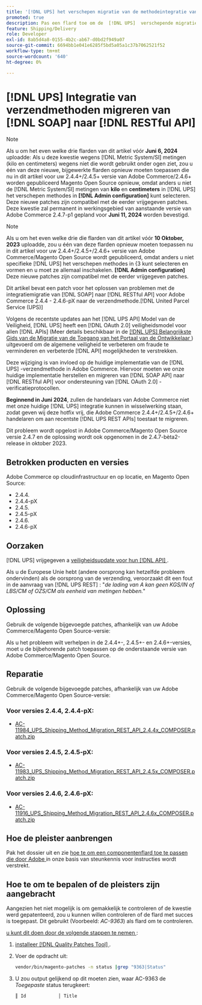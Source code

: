 ```yaml
---
title: '[!DNL UPS] het verschepen migratie van de methodeintegratie van  [!DNL SOAP]  aan  [!DNL RESTful API]'
promoted: true
description: Pas een flard toe om de  [!DNL UPS]  verschepende migratie van de methodeintegratie van  [!DNL SOAP]  aan  [!DNL RESTful API]  voor Adobe Commerce 2.4.4 - 2.4.6-pX te behandelen.
feature: Shipping/Delivery
role: Developer
exl-id: 8ab5d4a8-0155-4b2c-ab67-d0bd2f949a07
source-git-commit: 6694bb1e041e6285f5bd5a05a1c37b7062521f52
workflow-type: tm+mt
source-wordcount: '640'
ht-degree: 0%

---
```


# [!DNL UPS] Integratie van verzendmethoden migreren van [!DNL SOAP] naar [!DNL RESTful API]

>[!NOTE]
>
>Als u om het even welke drie flarden van dit artikel vóór **Juni 6, 2024** uploadde: Als u deze kwestie wegens [!DNL Metric System/SI] metingen (kilo en centimeters) wegens niet die wordt gebruikt onder ogen ziet, zou u één van deze nieuwe, bijgewerkte flarden opnieuw moeten toepassen die nu in dit artikel voor uw 2.4.4+/2.4.5+ versie van Adobe Commerce/2.4.6+ worden gepubliceerd Magento Open Source opnieuw, omdat anders u niet de [!DNL Metric System/SI] metingen van **kilo** en **centimeters** in [!DNL UPS] het verschepen methodes in **[!DNL Admin configuration]** kunt selecteren. Deze nieuwe patches zijn compatibel met de eerder vrijgegeven patches. Deze kwestie zal permanent in werkingsgebied van aanstaande versie van Adobe Commerce 2.4.7-p1 gepland voor **Juni 11, 2024** worden bevestigd.

>[!NOTE]
>
>Als u om het even welke drie die flarden van dit artikel vóór **10 Oktober, 2023** uploadde, zou u één van deze flarden opnieuw moeten toepassen nu in dit artikel voor uw 2.4.4+/2.4.5+/2.4.6+ versie van Adobe Commerce/Magento Open Source wordt gepubliceerd, omdat anders u niet specifieke [!DNL UPS] het verschepen methodes in &lbrace;3 kunt selecteren en vormen en u moet ze allemaal inschakelen. **[!DNL Admin configuration]** Deze nieuwe patches zijn compatibel met de eerder vrijgegeven patches.

Dit artikel bevat een patch voor het oplossen van problemen met de integratiemigratie van [!DNL SOAP] naar [!DNL RESTful API] voor Adobe Commerce 2.4.4 - 2.4.6-pX naar de verzendmethode.[!DNL United Parcel Service (UPS)]

Volgens de recentste updates aan het [!DNL UPS API] Model van de Veiligheid, [!DNL UPS] heeft een [!DNL OAuth 2.0] veiligheidsmodel voor allen [!DNL APIs] (Meer details beschikbaar in de [[!DNL UPS]  Belangrijkste Gids van de Migratie van de Toegang van het Portaal van de Ontwikkelaar ](https://developer.ups.com/oauth-developer-guide?loc=en_US&amp;sp_rid=NTA5MzQ1OTE2NjEyS0&amp;sp_mid=72989914)) uitgevoerd om de algemene veiligheid te verbeteren om fraude te verminderen en verbeterde [!DNL API] mogelijkheden te verstrekken.

Deze wijziging is van invloed op de huidige implementatie van de [!DNL UPS] -verzendmethode in Adobe Commerce. Hiervoor moeten we onze huidige implementatie herstellen en migreren van [!DNL SOAP API] naar [!DNL RESTful API] voor ondersteuning van [!DNL OAuth 2.0] -verificatieprotocollen.

**Beginnend in Juni 2024**, zullen de handelaars van Adobe Commerce niet met onze huidige [!DNL UPS] integratie kunnen in wisselwerking staan, zodat geven wij deze hotfix vrij, die Adobe Commerce 2.4.4+/2.4.5+/2.4.6+ handelaren om aan recentste [!DNL UPS REST APIs] toestaat te migreren.

Dit probleem wordt opgelost in Adobe Commerce/Magento Open Source versie 2.4.7 en de oplossing wordt ook opgenomen in de 2.4.7-bèta2-release in oktober 2023.

## Betrokken producten en versies

Adobe Commerce op cloudinfrastructuur en op locatie, en Magento Open Source:

* 2.4.4.
* 2.4.4-pX
* 2.4.5.
* 2.4.5-pX
* 2.4.6.
* 2.4.6-pX

## Oorzaken

[!DNL UPS] vrijgegeven a [ veiligheidsupdate voor hun  [!DNL API] ](https://developer.ups.com/oauth-developer-guide?loc=en_US&amp;sp_rid=NTA5MzQ1OTE2NjEyS0&amp;sp_mid=72989914).

Als u de Europese Unie hebt (andere oorsprong kan hetzelfde probleem ondervinden) als de oorsprong van de verzending, veroorzaakt dit een fout in de aanvraag van [!DNL UPS REST] :
&quot;*de lading van A kan geen KGS/IN of LBS/CM of OZS/CM als eenheid van metingen hebben.*&quot;

## Oplossing

Gebruik de volgende bijgevoegde patches, afhankelijk van uw Adobe Commerce/Magento Open Source-versie:

Als u het probleem wilt verhelpen in de 2.4.4+-, 2.4.5+- en 2.4.6+-versies, moet u de bijbehorende patch toepassen op de onderstaande versie van Adobe Commerce/Magento Open Source.

## Reparatie

Gebruik de volgende bijgevoegde patches, afhankelijk van uw Adobe Commerce/Magento Open Source-versie:

### Voor versies 2.4.4, 2.4.4-pX:

* [AC-11984_UPS_Shipping_Method_Migration_REST_API_2.4.4x_COMPOSER.patch.zip](assets/AC-11984_UPS_Shipping_Method_Migration_REST_API_2.4.4x_COMPOSER.patch.zip)

### Voor versies 2.4.5, 2.4.5-pX:

* [AC-11983_UPS_Shipping_Method_Migration_REST_API_2.4.5x_COMPOSER.patch.zip](assets/AC-11983_UPS_Shipping_Method_Migration_REST_API_2.4.5x_COMPOSER.patch.zip)

### Voor versies 2.4.6, 2.4.6-pX:

* [AC-11916_UPS_Shipping_Method_Migration_REST_API_2.4.6x_COMPOSER.patch.zip](assets/AC-11916_UPS_Shipping_Method_Migration_REST_API_2.4.6x_COMPOSER.patch.zip)

## Hoe de pleister aanbrengen

Pak het dossier uit en zie [ hoe te om een componentenflard toe te passen die door Adobe ](https://experienceleague.adobe.com/docs/commerce-knowledge-base/kb/how-to/how-to-apply-a-composer-patch-provided-by-magento.html) in onze basis van steunkennis voor instructies wordt verstrekt.

## Hoe te om te bepalen of de pleisters zijn aangebracht

Aangezien het niet mogelijk is om gemakkelijk te controleren of de kwestie werd gepatenteerd, zou u kunnen willen controleren of de flard met succes is toegepast. Dit gebruikt (Voorbeeld: *AC-9363*) als flard om te controleren.

<u> u kunt dit doen door de volgende stappen te nemen </u>:

1. [ installeer  [!DNL Quality Patches Tool] ](https://experienceleague.adobe.com/docs/commerce-operations/tools/quality-patches-tool/usage.html).
1. Voer de opdracht uit:

   ```bash
   vendor/bin/magento-patches -n status |grep "9363|Status"
   ```

1. U zou output gelijkend op dit moeten zien, waar AC-9363 de *Toegepaste* status terugkeert:

   ```bash
   ║ Id            │ Title                                                        │ Category        │ Origin                 │ Status      │ Details                                          ║ ║ N/A           │ ../m2-hotfixes/AC-9363_USPS_Ground_Advantage_shipping_method_COMPOSER_patch.patch      │ Other           │ Local                  │ Applied     │ Patch type: Custom                                
   ```
